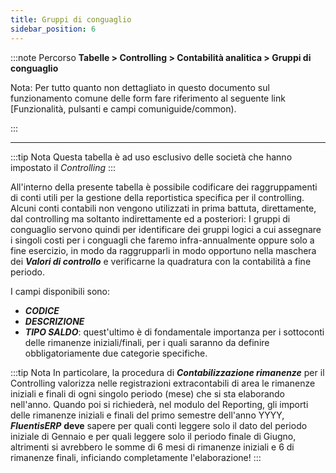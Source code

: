 ```yaml
---
title: Gruppi di conguaglio
sidebar_position: 6
---
```


:::note Percorso
**Tabelle > Controlling > Contabilità analitica > Gruppi di conguaglio**

Nota:
Per tutto quanto non dettagliato in questo documento sul funzionamento comune delle form fare riferimento al seguente link [Funzionalità, pulsanti e campi comuniguide/common).

:::

---

:::tip Nota
Questa tabella è ad uso esclusivo delle società che hanno impostato il *Controlling*
:::

All'interno della presente tabella è possibile codificare dei raggruppamenti di conti utili per la gestione della reportistica specifica per il controlling.
Alcuni conti contabili non vengono utilizzati in prima battuta, direttamente, dal controlling ma soltanto indirettamente ed a posteriori: I gruppi di conguaglio servono quindi per identificare dei gruppi logici a cui assegnare i singoli costi per i conguagli che faremo infra-annualmente oppure solo a fine esercizio, in modo da raggrupparli in modo opportuno nella maschera dei ***Valori di controllo*** e verificarne la quadratura con la contabilità a fine periodo.

I campi disponibili sono:
- ***CODICE***
- ***DESCRIZIONE***
- ***TIPO SALDO***: quest'ultimo è di fondamentale importanza per i sottoconti delle rimanenze iniziali/finali, per i quali saranno da definire obbligatoriamente due categorie specifiche.

:::tip Nota
In particolare, la procedura di ***Contabilizzazione rimanenze*** per il Controlling valorizza nelle registrazioni extracontabili di area le rimanenze iniziali e finali di ogni singolo periodo (mese) che si sta elaborando nell'anno. Quando poi si richiederà, nel modulo del Reporting, gli importi delle rimanenze iniziali e finali del primo semestre dell'anno YYYY, ***FluentisERP*** **deve** sapere per quali conti leggere solo il dato del periodo iniziale di Gennaio e per quali leggere solo il periodo finale di Giugno, altrimenti si avrebbero le somme di 6 mesi di rimanenze iniziali e 6 di rimanenze finali, inficiando completamente l'elaborazione!
:::